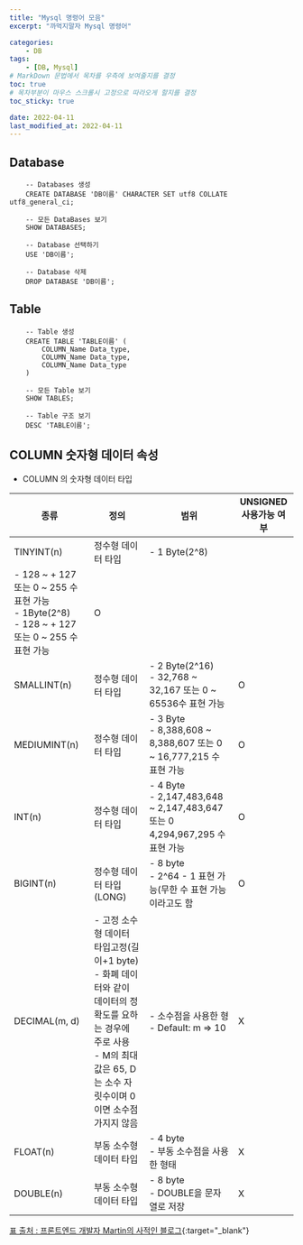 ```yaml
---
title: "Mysql 명령어 모음"
excerpt: "까먹지말자 Mysql 명령어"

categories:
    - DB
tags:
    - [DB, Mysql]
# MarkDown 문법에서 목차를 우측에 보여줄지를 결정
toc: true
# 목차부분이 마우스 스크롤시 고정으로 따라오게 할지를 결정
toc_sticky: true

date: 2022-04-11
last_modified_at: 2022-04-11
---
```


## Database

```database
    -- Databases 생성
    CREATE DATABASE 'DB이름' CHARACTER SET utf8 COLLATE utf8_general_ci;

    -- 모든 DataBases 보기
    SHOW DATABASES;

    -- Database 선택하기
    USE 'DB이름';

    -- Database 삭제
    DROP DATABASE 'DB이름';
```

## Table

```database
    -- Table 생성
    CREATE TABLE 'TABLE이름' (
        COLUMN_Name Data_type,
        COLUMN_Name Data_type,
        COLUMN_Name Data_type
    )

    -- 모든 Table 보기
    SHOW TABLES;

    -- Table 구조 보기
    DESC 'TABLE이름';
```

## COLUMN 숫자형 데이터 속성
- COLUMN 의 숫자형 데이터 타입

|종류|정의|범위|UNSIGNED 사용가능 여부|
|------|---|---|---|
|TINYINT(n)|정수형 데이터 타입|- 1 Byte(2^8)   
- 128 ~ + 127 또는 0 ~ 255 수 표현 가능 </br> - 1Byte(2^8) </br> - 128 ~ + 127 또는 0 ~ 255 수 표현 가능|O|
|SMALLINT(n)|정수형 데이터 타입|- 2 Byte(2^16) </br> - 32,768 ~ 32,167 또는 0 ~ 65536수 표현 가능|O|
|MEDIUMINT(n)|정수형 데이터 타입|- 3 Byte </br> - 8,388,608 ~ 8,388,607 또는 0 ~ 16,777,215 수 표현 가능|O|
|INT(n)|정수형 데이터 타입|- 4 Byte </br> - 2,147,483,648 ~ 2,147,483,647 또는 0 4,294,967,295 수 표현 가능|O|
|BIGINT(n)|정수형 데이터 타입(LONG)|- 8 byte</br>- 2^64 - 1 표현 가능(무한 수 표현 가능이라고도 함|O|
|DECIMAL(m, d)|- 고정 소수형 데이터 타입고정(길이+1 byte) </br> - 화폐 데이터와 같이 데이터의 정확도를 요하는 경우에 주로 사용 </br> - M의 최대값은 65, D는 소수 자릿수이며 0이면 소수점 가지지 않음|- 소수점을 사용한 형 </br> - Default: m ⇒ 10|X|
|FLOAT(n)|부동 소수형 데이터 타입|- 4 byte </br> - 부동 소수점을 사용한 형태|X|
|DOUBLE(n)|부동 소수형 데이터 타입|	- 8 byte </br> - DOUBLE을 문자열로 저장|X|

[표 출처 : 프론트엔드 개발자 Martin의 사적인 블로그](https://blog.martinwork.co.kr/mysql/2020/01/17/mysql-data-type.html){:target="_blank"}